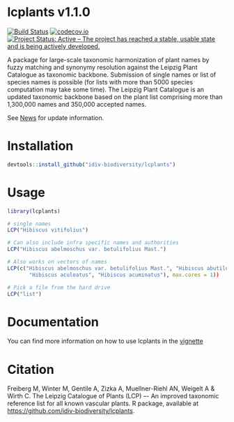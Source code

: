 # lcplants v1.1.0
[![Build Status](https://travis-ci.org/idiv-biodiversity/lcplants.svg?branch=master)]()
[![codecov.io](https://codecov.io/github/idiv-biodiversity/lcplants/graphs/badge.svg?branch=master)](https://codecov.io/github/idiv-biodiversity/lcplants)
[![Project Status: Active – The project has reached a stable, usable state and is being actively developed.](https://www.repostatus.org/badges/latest/active.svg)](https://www.repostatus.org/#active)

A package for large-scale taxonomic harmonization of plant names by fuzzy matching and synonymy resolution against the Leipzig Plant Catalogue as taxonomic backbone. Submission of single names or list of species names is possible (for lists with more than 5000 species computation may take some time). The Leipzig Plant Catalogue is an updated taxonomic backbone based on the plant list comprising more than 1,300,000 names and 350,000 accepted names.


See [News](https://github.com/idiv-biodiversity/lcplants/NEWS.md) for update information.

# Installation
```r
devtools::install_github("idiv-biodiversity/lcplants")
```

# Usage
```r
library(lcplants)

# single names
LCP("Hibiscus vitifolius")

# Can also include infra specific names and authorities
LCP("Hibiscus abelmoschus var. betulifolius Mast.")

# Also works on vectors of names
LCP(c("Hibiscus abelmoschus var. betulifolius Mast.", "Hibiscus abutiloides Willd.", 
       "Hibiscus aculeatus", "Hibiscus acuminatus"), max.cores = 1))

# Pick a file from the hard drive
LCP("list")
```

# Documentation
You can find more information on how to use lcplants in the [vignette]()

# Citation
Freiberg M, Winter M, Gentile A, Zizka A, Muellner-Riehl AN, Weigelt A & Wirth C. The Leipzig Catalogue of Plants (LCP) –- An improved taxonomic reference list for all known vascular plants. R package, available at https://github.com/idiv-biodiversity/lcplants.

